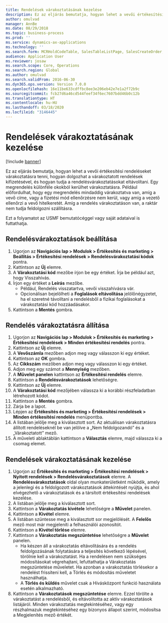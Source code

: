 ```yaml
---
title: Rendelések várakoztatásának kezelése
description: Ez az eljárás bemutatja, hogyan lehet a vevői értékesítési rendeléseket várakoztatásra tenni, hogyan dolgozhat a várakoztatott rendelések kifizetésével, és hogyan tudja a rendelésvárakoztatásokat eltávolítani.
author: omulvad
manager: AnnBe
ms.date: 08/29/2018
ms.topic: business-process
ms.prod: ''
ms.service: dynamics-ax-applications
ms.technology: ''
ms.search.form: MCRHoldCodeTable, SalesTableListPage, SalesCreateOrder, SalesTable, MCRHoldCodeTrans
audience: Application User
ms.reviewer: josaw
ms.search.scope: Core, Operations
ms.search.region: Global
ms.author: omulvad
ms.search.validFrom: 2016-06-30
ms.dyn365.ops.version: Version 7.0.0
ms.openlocfilehash: 16e11be633cdffbc8ee3e206eb42e7e1a2f72b9c
ms.sourcegitcommit: fcb27d6a46cd544feef34f6ec7607bdd46b0c12b
ms.translationtype: HT
ms.contentlocale: hu-HU
ms.lasthandoff: 03/18/2020
ms.locfileid: "3146445"
---
```

# <a name="manage-order-holds"></a>Rendelések várakoztatásának kezelése

[!include [banner](../../includes/banner.md)]

Ez az eljárás bemutatja, hogyan lehet a vevői értékesítési rendeléseket várakoztatásra tenni, hogyan dolgozhat a várakoztatott rendelések kifizetésével, és hogyan tudja a rendelésvárakoztatásokat eltávolítani. Egy megrendelés különféle okokból kerülhet várakoztatásra. Például előfordulhat, hogy egy megrendelés mindaddig várakoztatva van, amíg a vevő címe, vagy a fizetési mód ellenőrzésre nem kerül, vagy amíg a vezető ellenőrzi a vevő hitelkeretét. Amíg a rendelés várakoztatáson van, a raktár nem tudja feldolgozni szállításra. 

Ezt a folyamatot az USMF bemutatócéggel vagy saját adataival is futtathatja.


## <a name="set-up-order-holds"></a>Rendelésvárakoztatások beállítása
1. Ugorjon az **Navigációs lap > Modulok > Értékesítés és marketing > Beállítás > Értékesítési rendelések > Rendelésvárakoztatási kódok** pontra.
2. Kattintson az **Új** elemre.
3. A **Várakoztatási kód** mezőbe írjon be egy értéket. Írja be például azt, hogy Visszahívás.  
4. Írjon egy értéket a **Leírás** mezőbe.
    - Például, Rendelés visszatartva, vevői visszahívásra vár.  
    - Opcionálisan bejelölheti a **Foglalások eltávolítása** jelölőnégyzetet, ha el szeretné távolítani a rendelésből a fizikai foglalásokat a várakoztatási kód hozzáadásakor.  
5. Kattintson a **Mentés** gombra.

## <a name="place-order-on-hold"></a>Rendelés várakoztatásra állítása
1. Ugorjon az **Navigációs lap > Modulok > Értékesítés és marketing > Értékesítési rendelések > Minden értékesítési rendelés** pontra.
2. Kattintson az **Új** elemre.
3. A **Vevőszámla** mezőben adjon meg vagy válasszon ki egy értéket.
4. Kattintson az **OK** gombra.
5. Az **Cikkszám** mezőben adjon meg vagy válasszon ki egy értéket.
6. Adjon meg egy számot a **Mennyiség** mezőben.
7. A **Művelet panelen** kattintson az **Értékesítési rendelés** elemre.
8. Kattintson a **Rendelésvárakoztatások** lehetőségre.
9. Kattintson az **Új** elemre.
10. A **Várakoztatási kód** mezőjében válassza ki a korábbi részfeladatban létrehozott kódot.
11. Kattintson a **Mentés** gombra.
12. Zárja be a lapot.
13. Lépjen az **Értékesítés és marketing > Értékesítési rendelések > Minden értékesítési rendelés** menüpontba.
14. A listában jelölje meg a kiválasztott sort. Az aktuálisan várakoztatásra állított rendeléseknél be van jelölve a „Nem feldolgozandó” és a „Várakoztatott” mező.
15. A műveleti ablaktáblán kattintson a **Választás** elemre, majd válassza ki a csomag elemet.

## <a name="manage-order-holds"></a>Rendelések várakoztatásának kezelése
1. Ugorjon az **Értékesítés és marketing > Értékesítési rendelések > Nyitott rendelések > Rendelésvárakoztatások** elemre. A **Rendelésvárakoztatások** oldal olyan munkaterületként működik, amely a jelenlegi és a feldolgozott várakoztatások áttekintését nyújtja, és ahol elvégezhető a várakoztatások és a társított értékesítési rendelések kezelése.     
2. A listában jelölje meg a kiválasztott sort.
3. Kattintson a **Várakoztatás kivétele** lehetőségre a **Művelet** panelen.
4. Kattintson a **Kivétel** elemre.
5. A listában szüntesse meg a kiválasztott sor megjelölését. A **Felelős** mező most már megjeleníti a felhasználói azonosítót.   
6. Kattintson a **Kivétel törlése** elemre.
7. Kattintson a **Várakoztatás megszüntetése** lehetőségre a **Művelet** panelen.
    - Ha készen áll a várakoztatás eltávolítására és a rendelés feldolgozásának folytatására a teljesítés következő lépésével, törölnie kell a várakoztatást. Ha a rendelésen nem szükséges módosításokat végrehajtani, lefuttathatja a Várakoztatás megszüntetése műveletet. Ha azonban a várakoztatás törlésekor a rendelést frissíteni kell, a Törlés és módosítás műveletet használhatja.      
    - A **Törlés és küldés** művelet csak a Hívásközpont funkció használata esetén alkalmazható.  
8. Kattintson a **Várakoztatások megszüntetése** elemre. Ezzel törölte a várakoztatást a rendelésből, és eltávolította az aktív várakoztatások listájáról. Minden várakoztatás megtekintéséhez, vagy egy részhalmazuk megtekintéséhez egy bizonyos állapot szerint, módosítsa a Megjelenítés mező értékét.     

